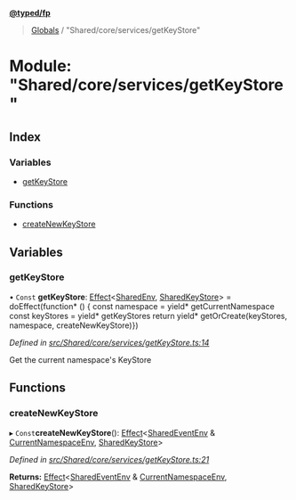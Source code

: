 **[@typed/fp](../README.md)**

> [Globals](../globals.md) / "Shared/core/services/getKeyStore"

# Module: "Shared/core/services/getKeyStore"

## Index

### Variables

* [getKeyStore](_shared_core_services_getkeystore_.md#getkeystore)

### Functions

* [createNewKeyStore](_shared_core_services_getkeystore_.md#createnewkeystore)

## Variables

### getKeyStore

• `Const` **getKeyStore**: [Effect](_effect_effect_.effect.md)\<[SharedEnv](../interfaces/_shared_core_services_sharedenv_.sharedenv.md), [SharedKeyStore](../interfaces/_shared_core_model_sharedkeystore_.sharedkeystore.md)> = doEffect(function* () { const namespace = yield* getCurrentNamespace const keyStores = yield* getKeyStores return yield* getOrCreate(keyStores, namespace, createNewKeyStore)})

*Defined in [src/Shared/core/services/getKeyStore.ts:14](https://github.com/TylorS/typed-fp/blob/41076ce/src/Shared/core/services/getKeyStore.ts#L14)*

Get the current namespace's KeyStore

## Functions

### createNewKeyStore

▸ `Const`**createNewKeyStore**(): [Effect](_effect_effect_.effect.md)\<[SharedEventEnv](../interfaces/_shared_core_events_sharedeventenv_.sharedeventenv.md) & [CurrentNamespaceEnv](../interfaces/_shared_core_services_currentnamespaceenv_.currentnamespaceenv.md), [SharedKeyStore](../interfaces/_shared_core_model_sharedkeystore_.sharedkeystore.md)>

*Defined in [src/Shared/core/services/getKeyStore.ts:21](https://github.com/TylorS/typed-fp/blob/41076ce/src/Shared/core/services/getKeyStore.ts#L21)*

**Returns:** [Effect](_effect_effect_.effect.md)\<[SharedEventEnv](../interfaces/_shared_core_events_sharedeventenv_.sharedeventenv.md) & [CurrentNamespaceEnv](../interfaces/_shared_core_services_currentnamespaceenv_.currentnamespaceenv.md), [SharedKeyStore](../interfaces/_shared_core_model_sharedkeystore_.sharedkeystore.md)>
